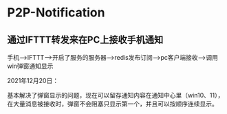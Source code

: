 # P2P-Notification

## 通过IFTTT转发来在PC上接收手机通知

手机-->IFTTT-->开启了服务的服务器-->redis发布订阅-->pc客户端接收-->调用win弹窗通知显示

2021年12月20日：

基本解决了弹窗显示的问题，现在可以留存通知内容在通知中心里（win10、11），\
在大量消息被接收时，弹窗不会阻塞只显示第一个，并且可以按顺序连续显示。


